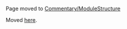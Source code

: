 Page moved to [Commentary/ModuleStructure](/trac/ghc/wiki/Commentary/ModuleStructure)


Moved [here](commentary/module-structure).
